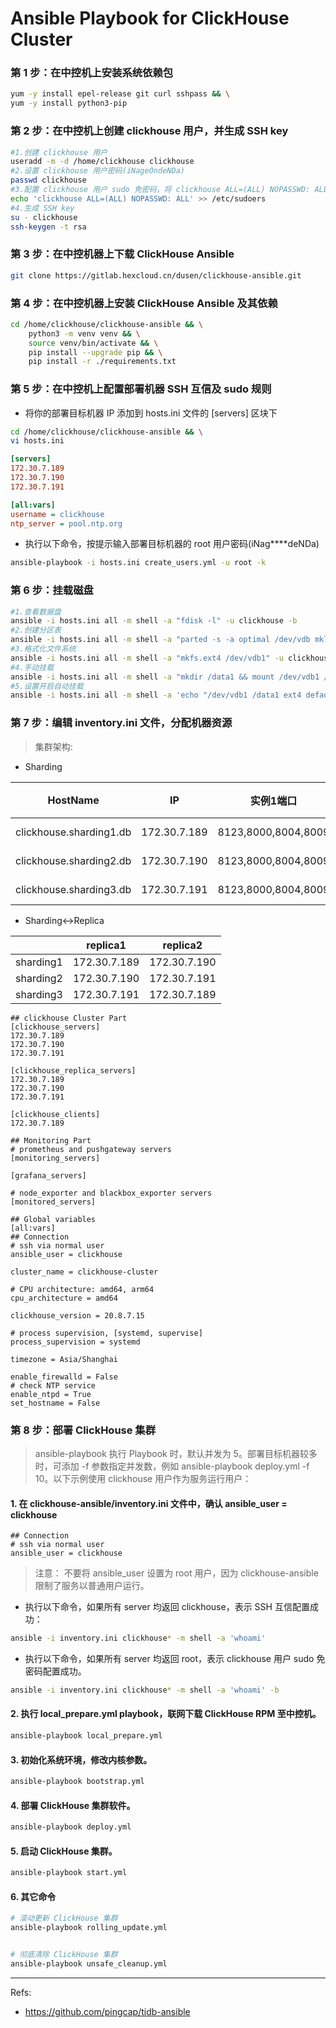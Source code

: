 # Ansible Playbook for ClickHouse Cluster

### 第 1 步：在中控机上安装系统依赖包
```bash
yum -y install epel-release git curl sshpass && \
yum -y install python3-pip
```

### 第 2 步：在中控机上创建 clickhouse 用户，并生成 SSH key
```bash
#1.创建 clickhouse 用户
useradd -m -d /home/clickhouse clickhouse
#2.设置 clickhouse 用户密码(iNageOndeNDa)
passwd clickhouse
#3.配置 clickhouse 用户 sudo 免密码，将 clickhouse ALL=(ALL) NOPASSWD: ALL 添加到文件末尾即可
echo 'clickhouse ALL=(ALL) NOPASSWD: ALL' >> /etc/sudoers
#4.生成 SSH key
su - clickhouse
ssh-keygen -t rsa
```

### 第 3 步：在中控机器上下载 ClickHouse Ansible
```bash
git clone https://gitlab.hexcloud.cn/dusen/clickhouse-ansible.git
```

### 第 4 步：在中控机器上安装 ClickHouse Ansible 及其依赖
```bash
cd /home/clickhouse/clickhouse-ansible && \
    python3 -m venv venv && \
    source venv/bin/activate && \
    pip install --upgrade pip && \
    pip install -r ./requirements.txt
```

### 第 5 步：在中控机上配置部署机器 SSH 互信及 sudo 规则
- 将你的部署目标机器 IP 添加到 hosts.ini 文件的 [servers] 区块下
```bash
cd /home/clickhouse/clickhouse-ansible && \
vi hosts.ini
```

```ini
[servers]
172.30.7.189
172.30.7.190
172.30.7.191

[all:vars]
username = clickhouse
ntp_server = pool.ntp.org
```

- 执行以下命令，按提示输入部署目标机器的 root 用户密码(iNag****deNDa)
```bash
ansible-playbook -i hosts.ini create_users.yml -u root -k 
```

### 第 6 步：挂载磁盘
```bash
#1.查看数据盘
ansible -i hosts.ini all -m shell -a "fdisk -l" -u clickhouse -b
#2.创建分区表
ansible -i hosts.ini all -m shell -a "parted -s -a optimal /dev/vdb mklabel gpt -- mkpart primary ext4 1 -1" -u clickhouse -b
#3.格式化文件系统
ansible -i hosts.ini all -m shell -a "mkfs.ext4 /dev/vdb1" -u clickhouse -b
#4.手动挂载
ansible -i hosts.ini all -m shell -a "mkdir /data1 && mount /dev/vdb1 /data1" -u clickhouse -b
#5.设置开启自动挂载
ansible -i hosts.ini all -m shell -a 'echo "/dev/vdb1 /data1 ext4 defaults 0 0" >> /etc/fstab' -u clickhouse -b
```

### 第 7 步：编辑 inventory.ini 文件，分配机器资源

> 集群架构:

- Sharding

|HostName|IP|实例1端口|实例1磁盘|实例2端口|实例2磁盘|
|---|---|---|---|---|---|
|clickhouse.sharding1.db|172.30.7.189|8123,8000,8004,8009|/data1 512GB|9123,9000,9004,9009|/data2 512GB|
|clickhouse.sharding2.db|172.30.7.190|8123,8000,8004,8009|/data1 512GB|9123,9000,9004,9009|/data2 512GB|
|clickhouse.sharding3.db|172.30.7.191|8123,8000,8004,8009|/data1 512GB|9123,9000,9004,9009|/data2 512GB|

- Sharding<->Replica

||replica1|replica2|
|---|---|---|
|sharding1|172.30.7.189|172.30.7.190|
|sharding2|172.30.7.190|172.30.7.191|
|sharding3|172.30.7.191|172.30.7.189|


```
## clickhouse Cluster Part
[clickhouse_servers]
172.30.7.189
172.30.7.190
172.30.7.191

[clickhouse_replica_servers]
172.30.7.189
172.30.7.190
172.30.7.191

[clickhouse_clients]
172.30.7.189

## Monitoring Part
# prometheus and pushgateway servers
[monitoring_servers]

[grafana_servers]

# node_exporter and blackbox_exporter servers
[monitored_servers]

## Global variables
[all:vars]
## Connection
# ssh via normal user
ansible_user = clickhouse

cluster_name = clickhouse-cluster

# CPU architecture: amd64, arm64
cpu_architecture = amd64

clickhouse_version = 20.8.7.15

# process supervision, [systemd, supervise]
process_supervision = systemd

timezone = Asia/Shanghai

enable_firewalld = False
# check NTP service
enable_ntpd = True
set_hostname = False
```

### 第 8 步：部署 ClickHouse 集群

> ansible-playbook 执行 Playbook 时，默认并发为 5。部署目标机器较多时，可添加 -f 参数指定并发数，例如 ansible-playbook deploy.yml -f 10。以下示例使用 clickhouse 用户作为服务运行用户：

#### 1. 在 clickhouse-ansible/inventory.ini 文件中，确认 ansible_user = clickhouse
```
## Connection
# ssh via normal user
ansible_user = clickhouse
```
> 注意：
> 不要将 ansible_user 设置为 root 用户，因为 clickhouse-ansible 限制了服务以普通用户运行。

- 执行以下命令，如果所有 server 均返回 clickhouse，表示 SSH 互信配置成功：
```bash
ansible -i inventory.ini clickhouse* -m shell -a 'whoami'
```

- 执行以下命令，如果所有 server 均返回 root，表示 clickhouse 用户 sudo 免密码配置成功。
```bash
ansible -i inventory.ini clickhouse* -m shell -a 'whoami' -b
```

#### 2. 执行 local_prepare.yml playbook，联网下载 ClickHouse RPM 至中控机。

```bash
ansible-playbook local_prepare.yml
```

#### 3. 初始化系统环境，修改内核参数。

```bash
ansible-playbook bootstrap.yml
```

#### 4. 部署 ClickHouse 集群软件。

```bash
ansible-playbook deploy.yml
```

#### 5. 启动 ClickHouse 集群。

```bash
ansible-playbook start.yml
```
#### 6. 其它命令
```bash
# 滚动更新 ClickHouse 集群
ansible-playbook rolling_update.yml


# 彻底清除 ClickHouse 集群
ansible-playbook unsafe_cleanup.yml
```


*****

Refs:

- https://github.com/pingcap/tidb-ansible
